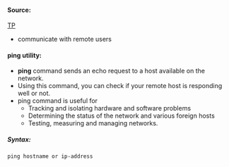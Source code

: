 #### Source:
[TP](https://www.tutorialspoint.com/unix/unix-communication.htm)

* communicate with remote users


#### ping utility:

* **ping** command sends an echo request to a host available on the network.
* Using this command, you can check if your remote host is responding well or not.
* ping command is useful for
	* Tracking and isolating hardware and software problems
	* Determining the status of the network and various foreign hosts
	* Testing, measuring and managing networks.

##### Syntax:

```
ping hostname or ip-address
```

